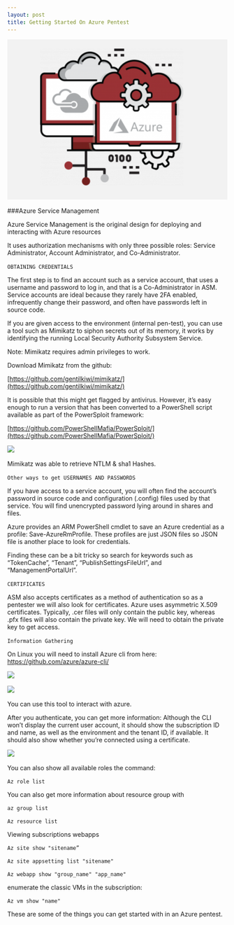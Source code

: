 ```yaml
---
layout: post
title: Getting Started On Azure Pentest
---
```

![](/images/2021-02-13-AzurePentest/0.png)

###Azure Service Management

Azure Service Management is the original design for deploying and interacting with Azure resources

It uses authorization mechanisms with only three possible roles: Service Administrator, Account Administrator, and Co-Administrator.


```OBTAINING CREDENTIALS```

The first step is to find an account such as a service account, that uses a username and password to log in, and that is a Co-Administrator in ASM. Service accounts are ideal because they rarely have 2FA enabled, infrequently change their password, and often have passwords left in source code.


If you are given access to the environment (internal pen-test), you can use a tool such as 
 Mimikatz to siphon secrets out of its memory, it works by identifying the running Local Security Authority Subsystem Service.

Note: Mimikatz requires admin privileges to work.

Download Mimikatz  from the github:

[https://github.com/gentilkiwi/mimikatz/](https://github.com/gentilkiwi/mimikatz/) 


It is possible that this might get flagged by antivirus. However, it’s easy enough to run a version that has been converted to a PowerShell script available as part of the PowerSploit framework:

[https://github.com/PowerShellMafia/PowerSploit/](https://github.com/PowerShellMafia/PowerSploit/)


![](/images/2021-02-13-AzurePentest/1.png)

Mimikatz was able to retrieve NTLM & sha1 Hashes.

```Other ways to get USERNAMES AND PASSWORDS```

If you have access to a service account, you will often find the account’s password in source code and configuration (.config) files used by that service. You will find unencrypted password lying around in shares and files.

Azure provides an ARM PowerShell cmdlet to save an Azure credential as a profile: Save-AzureRmProfile. These profiles are just JSON files so JSON file is another place to look for credentials.

Finding these can be a bit tricky so search for keywords such as “TokenCache”, “Tenant”, “PublishSettingsFileUrl”, and “ManagementPortalUrl”.


```CERTIFICATES```

ASM also accepts certificates as a method of authentication so as a pentester we will also look for certificates. Azure uses asymmetric X.509 certificates. Typically, .cer files will only contain the public key, whereas .pfx files will also contain the private key. We will need to obtain the private key to get access.





```Information Gathering```


On Linux you will need to install Azure cli from here: https://github.com/azure/azure-cli/ 




![](/images/2021-02-13-AzurePentest/2.png)

![](/images/2021-02-13-AzurePentest/3.png)


You can use this tool to interact with azure.


 After you authenticate, you can get more information:
 Although the CLI won’t display the current user account, it should show the subscription ID and name, as well as the environment and the tenant ID, if available. It should also show whether you’re connected using a certificate.


![](/images/2021-02-13-AzurePentest/4.png)

You can also show all available roles the command:

```
Az role list
```

You can also get more information about resource group with

```
az group list
```
```
Az resource list
```

Viewing subscriptions webapps

```
Az site show "sitename”
```

```
Az site appsetting list "sitename"
```

```
Az webapp show "group_name" "app_name"
```


enumerate the classic VMs in the subscription:

```
Az vm show "name"
```


These are some of the things you can get started with in an Azure pentest.

